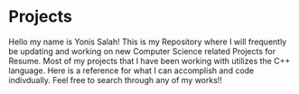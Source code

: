 # Projects
Hello my name is Yonis Salah! This is my Repository where I will frequently be updating and working on new Computer Science related Projects for Resume. Most of my projects that I have been working with utilizes the C++ language. Here is a reference for what I can accomplish and code indivdually. Feel free to search through any of my works!!
